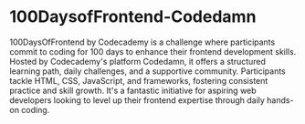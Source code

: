 # 100DaysofFrontend-Codedamn

100DaysOfFrontend by Codecademy is a challenge where participants commit to coding for 100 days to enhance their frontend development skills. Hosted by Codecademy's platform Codedamn, it offers a structured learning path, daily challenges, and a supportive community. Participants tackle HTML, CSS, JavaScript, and frameworks, fostering consistent practice and skill growth. It's a fantastic initiative for aspiring web developers looking to level up their frontend expertise through daily hands-on coding.
